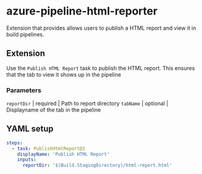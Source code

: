 # azure-pipeline-html-reporter
Extension that provides allows users to publish a HTML report and view it in build pipelines.

## Extension
Use the `Publish HTML Report` task to publish the HTML report. This ensures that the tab to view it shows up in the pipeline

### Parameters
`reportDir` | required | Path to report directory
`tabName` | optional | Displayname of the tab in the pipeline

## YAML setup
```YAML
steps:
  - task: PublishHtmlReport@1
    displayName: 'Publish HTML Report'
    inputs:
      reportDir: '$(Build.StagingDirectory)/html-report.html'
```